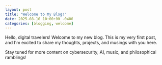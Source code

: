 ```yaml
---
layout: post
title: "Welcome to My Blog!"
date: 2025-08-10 10:00:00 -0400
categories: [blogging, welcome]
---
```


Hello, digital travelers! Welcome to my new blog. This is my very first post, and I'm excited to share my thoughts, projects, and musings with you here.

Stay tuned for more content on cybersecurity, AI, music, and philosophical ramblings!